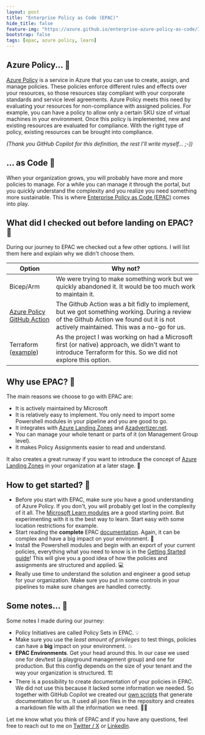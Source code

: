 ```yaml
---
layout: post
title: "Enterprise Policy as Code (EPAC)"
hide_title: false
feature-img: "https://azure.github.io/enterprise-azure-policy-as-code/Images/epac-deployment-scripts.png"
bootstrap: false
tags: [epac, azure policy, learn]
---
```

## Azure Policy... 📜
[Azure Policy](https://learn.microsoft.com/en-us/azure/governance/policy/overview?WT.mc_id=AZ-MVP-5004700) is a service in Azure that you can use to create, assign, and manage policies. These policies enforce different rules and effects over your resources, so those resources stay compliant with your corporate standards and service level agreements. Azure Policy meets this need by evaluating your resources for non-compliance with assigned policies. For example, you can have a policy to allow only a certain SKU size of virtual machines in your environment. Once this policy is implemented, new and existing resources are evaluated for compliance. With the right type of policy, existing resources can be brought into compliance. 

*(Thank you GitHub Copilot for this definition, the rest I'll write myself... ;-))*

## ... as Code 🤖
When your organization grows, you will probably have more and more policies to manage. For a while you can manage it through the portal, but you quickly understand the complexity and you realize you need something more sustainable. This is where [Enterprise Policy as Code (EPAC)](https://azure.github.io/enterprise-azure-policy-as-code/) comes into play.

## What did I checked out before landing on EPAC? 🔎
During our journey to EPAC we checked out a few other options. I will list them here and explain why we didn't choose them.

| Option | Why not? |
| --- | --- |
| Bicep/Arm | We were trying to make something work but we quickly abandoned it. It would be too much work to maintain it. |
| [Azure Policy GitHub Action](https://github.com/Azure/manage-azure-policy) | The Github Action was a bit fidly to implement, but we got something working. During a review of the Github Action we found out it is not actively maintained. This was a no-go for us. |
| Terraform ([example](https://github.com/gettek/terraform-azurerm-policy-as-code)) | As the project I was working on had a Microsoft first (or native) approach, we didn't want to introduce Terraform for this. So we did not explore this option. |


## Why use EPAC? 🤔
The main reasons we choose to go with EPAC are:
- It is actively maintained by Microsoft
- It is relatively easy to implement. You only need to import some Powershell modules in your pipeline and you are good to go.
- It integrates with [Azure Landing Zones](https://azure.github.io/enterprise-azure-policy-as-code/integrating-with-alz/) and [Azadvertizer.net](https://www.azadvertizer.net/).
- You can manage your whole tenant or parts of it (on Management Group level).
- It makes Policy Assignments easier to read and understand.

It also creates a great runway if you want to introduce the concept of [Azure Landing Zones](https://learn.microsoft.com/azure/architecture/landing-zones/landing-zone-deploy?WT.mc_id=AZ-MVP-5004700#alternative-platform-deployment-for-policies-with-enterprise-policy-as-code-epac) in your organization at a later stage. 🚀

## How to get started? 🚀
- Before you start with EPAC, make sure you have a good understanding of Azure Policy. If you don't, you will probably get lost in the complexity of it all. The [Microsoft Learn modules](https://learn.microsoft.com/training/modules/intro-to-azure-policy/?WT.mc_id=AZ-MVP-5004700) are a good starting point. But experimenting with it is the best way to learn. Start easy with some location restrictions for example.
- Start reading the **complete** EPAC [documentation](https://azure.github.io/enterprise-azure-policy-as-code/quick-start/). Again, it can be complex and have a big impact on your environment. 📖
- Install the Powershell modules and begin with an export of your current policies, everything what you need to know is in the [Getting Started guide](https://azure.github.io/enterprise-azure-policy-as-code/quick-start/)! This will give you a good idea of how the policies and assignments are structured and applied. 💻
- Really use time to understand the solution and engineer a good setup for your organization. Make sure you put in some controls in your pipelines to make sure changes are handled correctly. 


## Some notes... 📝
Some notes I made during our journey:
- Policy Initiatives are called Policy Sets in EPAC. 💡
- Make sure you use the *least amount of privileges* to test things, policies can have a **big** impact on your environment. 💥
- **EPAC Environments**. Get your head around this. In our case we used one for dev/test (a playground management group) and one for production. But this config depends on the size of your tenant and the way your organization is structured. 🏗️
- There is a possibility to create documentation of your policies in EPAC. We did not use this because it lacked some information we needed. So together with GitHub Copilot we created our [own scripts](https://github.com/BasWassenaar/toolbox/tree/main/epac) that generate documentation for us. It used all json files in the repository and creates a markdown file with all the information we need. 👩‍✈️



Let me know what you think of EPAC and if you have any questions, feel free to reach out to me on [Twitter / X](https://twitter.com/BasWas) or [LinkedIn](https://www.linkedin.com/in/baswas/).




